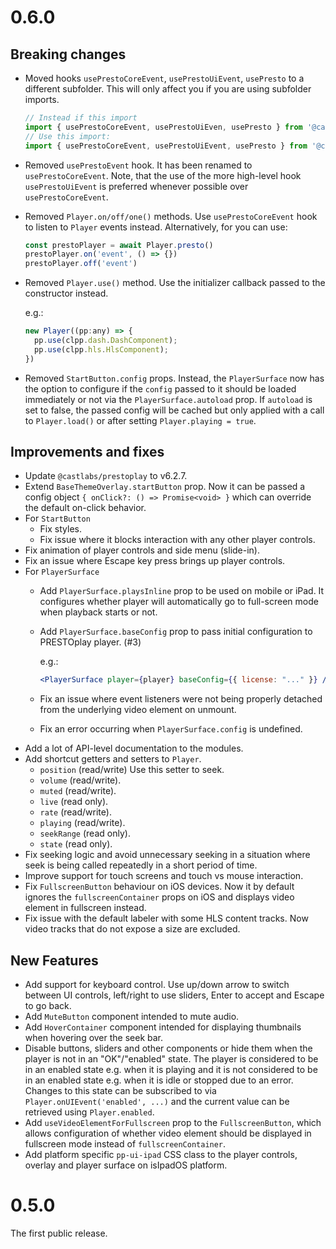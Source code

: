 # 0.6.0

## Breaking changes

* Moved hooks `usePrestoCoreEvent`, `usePrestoUiEvent`, `usePresto` to a different subfolder. This will only affect
  you if you are using subfolder imports.
  
    ```js
    // Instead if this import
    import { usePrestoCoreEvent, usePrestoUiEven, usePresto } from '@castlabs/prestoplay-react-components/Player';
    // Use this import:
    import { usePrestoCoreEvent, usePrestoUiEvent, usePresto } from '@castlabs/prestoplay-react-components/react';
    ```
* Removed `usePrestoEvent` hook. It has been renamed to `usePrestoCoreEvent`. Note, that the use
  of the more high-level hook `usePrestoUiEvent` is preferred whenever possible over `usePrestoCoreEvent`.
* Removed `Player.on/off/one()` methods. Use `usePrestoCoreEvent` hook to listen
  to `Player` events instead. Alternatively, for you can use:

    ```js
    const prestoPlayer = await Player.presto()
    prestoPlayer.on('event', () => {})
    prestoPlayer.off('event')
    ```
* Removed `Player.use()` method. Use the initializer callback passed to the constructor
  instead.
  
    e.g.:
    ```js
    new Player((pp:any) => {
      pp.use(clpp.dash.DashComponent);
      pp.use(clpp.hls.HlsComponent);
    })
    ```
* Removed `StartButton.config` props. Instead, the `PlayerSurface` now has the 
  option to configure if the `config` passed to it should be loaded immediately or not
  via the `PlayerSurface.autoload` prop.
  If `autoload` is set to false, the passed config will be cached but only applied with
  a call to `Player.load()` or after setting `Player.playing = true`.

## Improvements and fixes

* Update `@castlabs/prestoplay` to v6.2.7.
* Extend `BaseThemeOverlay.startButton` prop. Now it can be passed a config object `{ onClick?: () => Promise<void> }`
  which can override the default on-click behavior.
* For `StartButton`
  * Fix styles.
  * Fix issue where it blocks interaction with any other player controls.
* Fix animation of player controls and side menu (slide-in).
* Fix an issue where Escape key press brings up player controls.
* For `PlayerSurface`
  * Add `PlayerSurface.playsInline` prop to be used on mobile or iPad. It configures whether
    player will automatically go to full-screen mode when playback starts or not.
  * Add `PlayerSurface.baseConfig` prop to pass initial configuration to PRESTOplay player. (#3)

    e.g.:
    ```jsx
    <PlayerSurface player={player} baseConfig={{ license: "..." }} />
    ```
  * Fix an issue where event listeners were not being properly detached from the underlying
  video element on unmount.
  * Fix an error occurring when `PlayerSurface.config` is undefined.
* Add a lot of API-level documentation to the modules.
* Add shortcut getters and setters to `Player`.
  * `position` (read/write) Use this setter to seek.
  * `volume` (read/write).
  * `muted` (read/write).
  * `live` (read only).
  * `rate` (read/write).
  * `playing` (read/write).
  * `seekRange` (read only).
  * `state` (read only).
* Fix seeking logic and avoid unnecessary seeking in a situation where seek is being called repeatedly
  in a short period of time.
* Improve support for touch screens and touch vs mouse interaction.
* Fix `FullscreenButton` behaviour on iOS devices. Now it by default ignores the `fullscreenContainer`
  props on iOS and displays video element in fullscreen instead.
* Fix issue with the default labeler with some HLS content tracks. Now video tracks
  that do not expose a size are excluded.

## New Features

* Add support for keyboard control. Use up/down arrow to switch between UI controls, left/right to use sliders, Enter
  to accept and Escape to go back.
* Add `MuteButton` component intended to mute audio.
* Add `HoverContainer` component intended for displaying thumbnails when hovering over the seek bar.
* Disable buttons, sliders and other components or hide them when the player is not in an "OK"/"enabled" state.
  The player is considered to be in an enabled state e.g. when it is playing and it is not considered
  to be in an enabled state e.g. when it is idle or stopped due to an error.
  Changes to this state can be subscribed to via `Player.onUIEvent('enabled', ...)` and the current
  value can be retrieved using `Player.enabled`.
* Add `useVideoElementForFullscreen` prop to the `FullscreenButton`, which allows configuration of whether
  video element should be displayed in fullscreen mode instead of `fullscreenContainer`.
* Add platform specific `pp-ui-ipad` CSS class to the player controls, overlay and player surface
  on isIpadOS platform.

# 0.5.0

The first public release.


